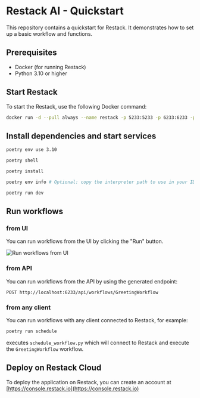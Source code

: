 # Restack AI - Quickstart

This repository contains a quickstart for Restack.
It demonstrates how to set up a basic workflow and functions.

## Prerequisites

- Docker (for running Restack)
- Python 3.10 or higher

## Start Restack

To start the Restack, use the following Docker command:

```bash
docker run -d --pull always --name restack -p 5233:5233 -p 6233:6233 -p 7233:7233 ghcr.io/restackio/restack:main
```

## Install dependencies and start services

```bash
poetry env use 3.10
```

```bash
poetry shell
```

```bash
poetry install
```

```bash
poetry env info # Optional: copy the interpreter path to use in your IDE (e.g. Cursor, VSCode, etc.)
```

```bash
poetry run dev
```

## Run workflows

### from UI

You can run workflows from the UI by clicking the "Run" button.

![Run workflows from UI](./screenshot-quickstart.png)

### from API

You can run workflows from the API by using the generated endpoint:

`POST http://localhost:6233/api/workflows/GreetingWorkflow`

### from any client

You can run workflows with any client connected to Restack, for example:

```bash
poetry run schedule
```

executes `schedule_workflow.py` which will connect to Restack and execute the `GreetingWorkflow` workflow.

## Deploy on Restack Cloud

To deploy the application on Restack, you can create an account at [https://console.restack.io](https://console.restack.io)

<!-- CAll the discord with this  -->

<!-- curl -X GET \
'https://discord.com/api/v9/channels/1292948253796466730/messages?limit=50' \
-H 'Authorization: MjcxMTI3NTMzNjAzMjU4Mzgw.Gr1gpU.1HOfb3rpgneT52bHNhJ1FIyh_RoO5XX5KOBU4I' \
-H 'Content-Type: application/json' -->
